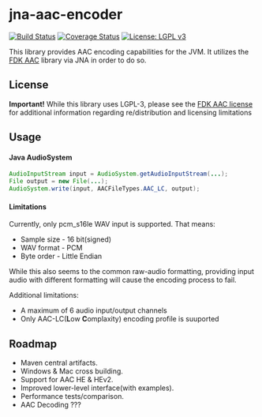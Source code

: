 # jna-aac-encoder

[![Build Status](https://travis-ci.org/sheinbergon/jna-aac-encoder.svg?branch=master)](https://travis-ci.org/sheinbergon/jna-aac-encoder) [![Coverage Status](https://coveralls.io/repos/github/sheinbergon/jna-aac-encoder/badge.svg)](https://coveralls.io/github/sheinbergon/jna-aac-encoder) [![License: LGPL v3](https://img.shields.io/badge/License-LGPL%20v3-blue.svg)](https://www.gnu.org/licenses/lgpl-3.0)
                                                                                                                                                                                                                                                                                                 
This library provides AAC encoding capabilities for the JVM.
It utilizes the [FDK AAC](https://github.com/mstorsjo/fdk-aac) library via JNA in order to do so.

## License
**Important!** While this library uses LGPL-3, please see
the [FDK AAC license](NOTICE) for additional information
regarding re/distribution and licensing limitations

## Usage

#### Java AudioSystem
```java
AudioInputStream input = AudioSystem.getAudioInputStream(...);
File output = new File(...);
AudioSystem.write(input, AACFileTypes.AAC_LC, output);
```

#### Limitations
Currently, only pcm_s16le WAV input is supported. That means:
* Sample size - 16 bit(signed)
* WAV format - PCM
* Byte order - Little Endian

While this also seems to the common raw-audio formatting,
providing input audio with different formatting will cause the
encoding process to fail. 

Additional limitations:
* A maximum of 6 audio input/output channels
* Only AAC-LC(**L**ow **C**omplaxity) encoding profile is suuported  


## Roadmap
* Maven central artifacts.
* Windows & Mac cross building.
* Support for AAC HE & HEv2.
* Improved lower-level interface(with examples).
* Performance tests/comparison.
* AAC Decoding ???